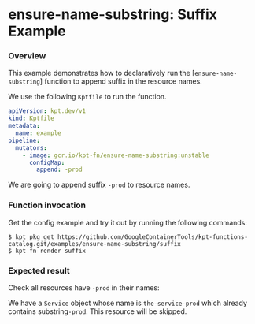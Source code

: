 # ensure-name-substring: Suffix Example

### Overview

This example demonstrates how to declaratively run the [`ensure-name-substring`]
function to append suffix in the resource names.

We use the following `Kptfile` to run the function.

```yaml
apiVersion: kpt.dev/v1
kind: Kptfile
metadata:
  name: example
pipeline:
  mutators:
    - image: gcr.io/kpt-fn/ensure-name-substring:unstable
      configMap:
        append: -prod
```

We are going to append suffix `-prod` to resource names.

### Function invocation

Get the config example and try it out by running the following commands:

```shell
$ kpt pkg get https://github.com/GoogleContainerTools/kpt-functions-catalog.git/examples/ensure-name-substring/suffix
$ kpt fn render suffix
```

### Expected result

Check all resources have `-prod` in their names:

We have a `Service` object whose name is `the-service-prod` which already
contains substring`-prod`. This resource will be skipped.

[ensure-name-substring]: https://catalog.kpt.dev/ensure-name-substring/v0.1/
